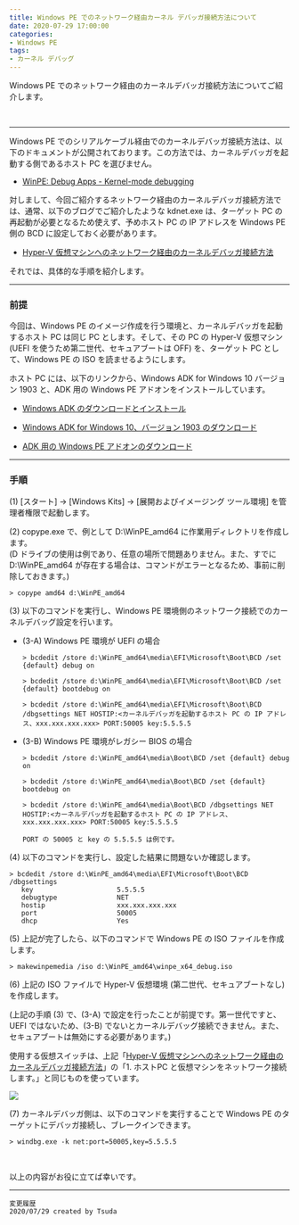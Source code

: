 ```yaml
---
title: Windows PE でのネットワーク経由カーネル デバッガ接続方法について
date: 2020-07-29 17:00:00
categories:
- Windows PE
tags:
- カーネル デバッグ
---
```

Windows PE でのネットワーク経由のカーネルデバッガ接続方法についてご紹介します。
<!-- more -->
<br>

***
Windows PE でのシリアルケーブル経由でのカーネルデバッガ接続方法は、以下のドキュメントが公開されております。この方法では、カーネルデバッガを起動する側であるホスト PC を選びません。  
- [WinPE: Debug Apps - Kernel-mode debugging](https://docs.microsoft.com/en-us/windows-hardware/manufacture/desktop/winpe-debug-apps#kernel-mode-debugging)  

対しまして、今回ご紹介するネットワーク経由のカーネルデバッガ接続方法では、通常、以下のブログでご紹介したような kdnet.exe は、ターゲット PC の再起動が必要となるため使えず、予めホスト PC の IP アドレスを Windows PE 側の BCD に設定しておく必要があります。  
- [Hyper-V 仮想マシンへのネットワーク経由のカーネルデバッガ接続方法](https://social.msdn.microsoft.com/Forums/ja-JP/db91ddff-f8ff-49d8-bef2-2a0c596414c2/hyperv-?forum=wdksupportteamja)  

それでは、具体的な手順を紹介します。

***
### 前提
今回は、Windows PE のイメージ作成を行う環境と、カーネルデバッガを起動するホスト PC は同じ PC とします。そして、その PC の Hyper-V 仮想マシン (UEFI を使うため第二世代、セキュアブートは OFF) を、ターゲット PC として、Windows PE の ISO を読ませるようにします。  

ホスト PC には、以下のリンクから、Windows ADK for Windows 10 バージョン 1903 と、ADK 用の Windows PE アドオンをインストールしています。  

- [Windows ADK のダウンロードとインストール](https://docs.microsoft.com/ja-jp/windows-hardware/get-started/adk-install)

- [Windows ADK for Windows 10、バージョン 1903 のダウンロード](https://go.microsoft.com/fwlink/?linkid=2086042)

- [ADK 用の Windows PE アドオンのダウンロード](https://go.microsoft.com/fwlink/?linkid=2087112)

***
### 手順

(1) [スタート] -> [Windows Kits] -> [展開およびイメージング ツール環境] を管理者権限で起動します。

(2) copype.exe で、例として D:\WinPE_amd64 に作業用ディレクトリを作成します。  
(D ドライブの使用は例であり、任意の場所で問題ありません。また、すでに D:\WinPE_amd64 が存在する場合は、コマンドがエラーとなるため、事前に削除しておきます。)

```console
> copype amd64 d:\WinPE_amd64
```

(3) 以下のコマンドを実行し、Windows PE 環境側のネットワーク接続でのカーネルデバッグ設定を行います。  

- (3-A) Windows PE 環境が UEFI の場合

   ```
   > bcdedit /store d:\WinPE_amd64\media\EFI\Microsoft\Boot\BCD /set {default} debug on

   > bcdedit /store d:\WinPE_amd64\media\EFI\Microsoft\Boot\BCD /set {default} bootdebug on

   > bcdedit /store d:\WinPE_amd64\media\EFI\Microsoft\Boot\BCD /dbgsettings NET HOSTIP:<カーネルデバッガを起動するホスト PC の IP アドレス、xxx.xxx.xxx.xxx> PORT:50005 key:5.5.5.5
   ```

- (3-B) Windows PE 環境がレガシー BIOS の場合

   ```
   > bcdedit /store d:\WinPE_amd64\media\Boot\BCD /set {default} debug on

   > bcdedit /store d:\WinPE_amd64\media\Boot\BCD /set {default} bootdebug on

   > bcdedit /store d:\WinPE_amd64\media\Boot\BCD /dbgsettings NET HOSTIP:<カーネルデバッガを起動するホスト PC の IP アドレス、xxx.xxx.xxx.xxx> PORT:50005 key:5.5.5.5
   ```

   `PORT の 50005 と key の 5.5.5.5 は例です。`

(4) 以下のコマンドを実行し、設定した結果に問題ないか確認します。  
```
> bcdedit /store d:\WinPE_amd64\media\EFI\Microsoft\Boot\BCD /dbgsettings
   key                     5.5.5.5
   debugtype               NET
   hostip                  xxx.xxx.xxx.xxx
   port                    50005
   dhcp                    Yes
```

(5) 上記が完了したら、以下のコマンドで Windows PE の ISO ファイルを作成します。  
```
> makewinpemedia /iso d:\WinPE_amd64\winpe_x64_debug.iso
```

(6) 上記の ISO ファイルで Hyper-V 仮想環境 (第二世代、セキュアブートなし) を作成します。  

(上記の手順 (3) で、(3-A) で設定を行ったことが前提です。第一世代ですと、UEFI ではないため、(3-B) でないとカーネルデバッグ接続できません。また、セキュアブートは無効にする必要があります。)  

使用する仮想スイッチは、上記「[Hyper-V 仮想マシンへのネットワーク経由のカーネルデバッガ接続方法](https://social.msdn.microsoft.com/Forums/ja-JP/db91ddff-f8ff-49d8-bef2-2a0c596414c2/hyperv?forum=wdksupportteamja)」の「1. ホストPC と仮想マシンをネットワーク接続します。」と同じものを使っています。
  
<div align="left">
<img src="https://jpwdkblog.github.io/images/SecureBootSetting.png">
</div>

(7) カーネルデバッガ側は、以下のコマンドを実行することで Windows PE のターゲットにデバッガ接続し、ブレークインできます。  
   ```
   > windbg.exe -k net:port=50005,key=5.5.5.5
   ```
<br>

以上の内容がお役に立てば幸いです。  
***
`変更履歴`  
`2020/07/29 created by Tsuda`  